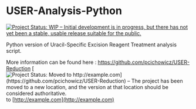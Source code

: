 # USER-Analysis-Python

<!-- badges: start -->

[![Project Status: WIP – Initial development is in progress, but there has not yet been a stable, usable release suitable for the public.](https://www.repostatus.org/badges/latest/wip.svg)](https://www.repostatus.org/#wip)


<!-- badges: end -->

Python version of Uracil-Specific Excision Reagent Treatment analysis script.

More information can be found here : https://github.com/pcichowicz/USER-Reduction
[![Project Status: Moved to [http://example.com](https://github.com/pcichowicz/USER-Reduction) – The project has been moved to a new location, and the version at that location should be considered authoritative.](https://www.repostatus.org/badges/latest/moved.svg)](https://www.repostatus.org/#moved) to [http://example.com](http://example.com)
